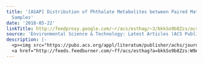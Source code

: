 ```yaml
---
title: '[ASAP] Distribution of Phthalate Metabolites between Paired Maternal–Fetal
  Samples'
date: '2018-05-22'
linkTitle: http://feedproxy.google.com/~r/acs/esthag/~3/bkkSo9b8Zzs/acs.est.8b00838
source: 'Environmental Science & Technology: Latest Articles (ACS Publications)'
description: |-
  <p><img src="https://pubs.acs.org/appl/literatum/publisher/achs/journals/content/esthag/0/esthag.ahead-of-print/acs.est.8b00838/20180522/images/medium/es-2018-00838v_0002.gif" alt="TOC Graphic"/></p><div><cite>Environmental Science & Technology</cite></div><div>DOI: 10.1021/acs.est.8b00838</div><div class="feedflare">
  <a href="http://feeds.feedburner.com/~ff/acs/esthag?a=bkkSo9b8Zzs:W9AE6Y-ovag:yIl2AUoC8zA"><img src="http://feeds.feedburner.com/~ff/acs/esthag?d=yIl2AUoC8zA" border="0"></img></a>
---
```

